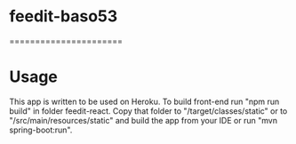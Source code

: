 # feedit-baso53
======================

# Usage
This app is written to be used on Heroku. To build front-end run "npm run build" in folder feedit-react. 
Copy that folder to "/target/classes/static" or to "/src/main/resources/static" and build the app from your IDE or run "mvn spring-boot:run".

